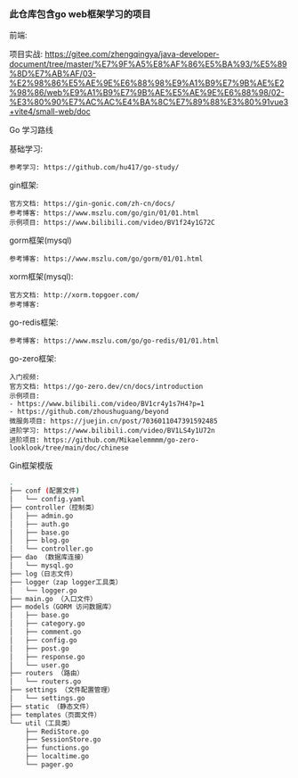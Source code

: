 ### 此仓库包含go web框架学习的项目

前端:

  项目实战: https://gitee.com/zhengqingya/java-developer-document/tree/master/%E7%9F%A5%E8%AF%86%E5%BA%93/%E5%89%8D%E7%AB%AF/03-%E2%98%86%E5%AE%9E%E6%88%98%E9%A1%B9%E7%9B%AE%E2%98%86/web%E9%A1%B9%E7%9B%AE%E5%AE%9E%E6%88%98/02-%E3%80%90%E7%AC%AC%E4%BA%8C%E7%89%88%E3%80%91vue3+vite4/small-web/doc

Go 学习路线

  基础学习:
  
    参考学习: https://github.com/hu417/go-study/
    
  gin框架:
  
    官方文档: https://gin-gonic.com/zh-cn/docs/
    参考博客: https://www.mszlu.com/go/gin/01/01.html
    示例项目: https://www.bilibili.com/video/BV1f24y1G72C

  gorm框架(mysql)
  
    参考博客: https://www.mszlu.com/go/gorm/01/01.html

  xorm框架(mysql):
  
    官方文档: http://xorm.topgoer.com/
    参考博客: 

  go-redis框架:
  
    参考博客: https://www.mszlu.com/go/go-redis/01/01.html

  go-zero框架:
  
    入门视频: 
    官方文档: https://go-zero.dev/cn/docs/introduction
    示例项目: 
    - https://www.bilibili.com/video/BV1cr4y1s7H4?p=1
    - https://github.com/zhoushuguang/beyond
    微服务项目: https://juejin.cn/post/7036011047391592485
    进阶学习: https://www.bilibili.com/video/BV1LS4y1U72n
    进阶项目: https://github.com/Mikaelemmmm/go-zero-looklook/tree/main/doc/chinese


Gin框架模版

```bash
.
├── conf (配置文件)
│   └── config.yaml
├── controller（控制类）
│   ├── admin.go
│   ├── auth.go
│   ├── base.go
│   ├── blog.go
│   └── controller.go
├── dao （数据库连接）
│   └── mysql.go
├── log（日志文件）
├── logger（zap logger工具类）
│   └── logger.go
├── main.go （入口文件）
├── models（GORM 访问数据库）
│   ├── base.go
│   ├── category.go
│   ├── comment.go
│   ├── config.go
│   ├── post.go
│   ├── response.go
│   └── user.go
├── routers （路由）
│   └── routers.go
├── settings （文件配置管理）
│   └── settings.go
├── static （静态文件）
├── templates（页面文件）
└── util（工具类）
    ├── RediStore.go
    ├── SessionStore.go
    ├── functions.go
    ├── localtime.go
    └── pager.go

```



